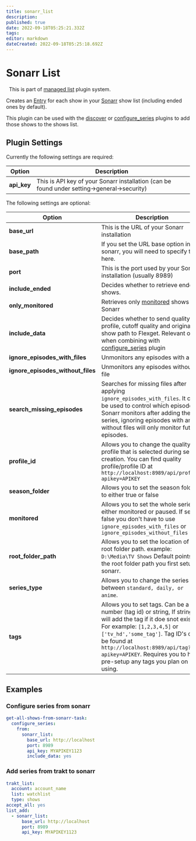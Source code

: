 ```yaml
---
title: sonarr_list
description: 
published: true
date: 2022-09-18T05:25:21.332Z
tags: 
editor: markdown
dateCreated: 2022-09-18T05:25:18.692Z
---
```


# Sonarr List
<div class="alert alert-success" role="info">
  
  <span class="glyphicon glyphicon glyphicon-cog"></span>
  &nbsp; This is part of [managed list](/Plugins/List) plugin system.
</div>

Creates an [Entry](/Entry) for each show in your [Sonarr](https://sonarr.tv/) show list (including ended ones by default).

This plugin can be used with the [discover](/Plugins/discover) or [configure_series](/Plugins/configure_series) plugins to add those shows to the shows list.

## Plugin Settings
Currently the following settings are required:


|  Option  |  Description 
| --- | --- |
| **api_key** | This is API key of your Sonarr installation (can be found under setting->general->security)   |

The following settings are optional:


|  Option  |  Description  | Default
| --- | --- |--- |
| **base_url** | This is the URL of your Sonarr installation| `http://localhost`.  |
| **base_path** | If you set the URL base option in sonarr, you will need to specify that here. | |
| **port** | This is the port used by your Sonarr installation (usually 8989)| `80`  |
| **include_ended** |  Decides whether to retrieve ended shows. | True  |
| **only_monitored** |  Retrieves only [monitored](https://github.com/Sonarr/Sonarr/wiki/Monitoring-Series-and-Episodes) shows on Sonarr|False  |
| **include_data** |  Decides whether to send quality profile, cutoff quality and original show path to Flexget. Relevant only when combining with  [configure_series](https://flexget.com/wiki/Plugins/configure_series) plugin | False
| **ignore_episodes_with_files** | Unmonitors any episodes with a file|False |
| **ignore_episodes_without_files** | Unmonitors any episodes without a file| False | 
| **search_missing_episodes**  | Searches for missing files after applying `ignore_episodes_with_files`. It can be used to control which episodes Sonarr monitors after adding the series, ignoring episodes with and without files will only monitor future episodes.| True |
| **profile_id**  | Allows you to change the quality profile that is selected during series creation. You can find quality profile/profile ID at `http://localhost:8989/api/profile?apikey=APIKEY`|1 |
| **season_folder**  | Allows you to set the season folder to either true or false| False |
| **monitored**  | Allows you to set the whole series to either monitored or paused. If set to false you don't have to use `ignore_episodes_with_files` or `ignore_episodes_without_files`| True |
| **root_folder_path**  | Allows you to set the location of the root folder path. example: `D:\Media\TV Shows` Default points to the root folder path you first setup in sonarr. |
| **series_type**  | Allows you to change the series type between `standard, daily, or anime`.|`standard` |
| **tags**  | Allows you to set tags. Can be a number (tag id) or string, If string it will add the tag if it doe snot exist. For example: `[1,2,3,4,5]` or `['tv_hd','some_tag']`. Tag ID's can be found at `http://localhost:8989/api/tag?apikey=APIKEY`. Requires you to have pre-setup any tags you plan on using. | [0] (not passing any tags) |

  
## Examples

### Configure series from sonarr

```yaml
get-all-shows-from-sonarr-task:
  configure_series:
    from:
      sonarr_list:
        base_url: http://localhost
        port: 8989
        api_key: MYAPIKEY1123
        include_data: yes
```

### Add series from trakt to sonarr
```yaml
trakt_list:
  account: account_name
  list: watchlist
  type: shows
accept_all: yes
list_add:
  - sonarr_list:
      base_url: http://localhost
      port: 8989
      api_key: MYAPIKEY1123
```
